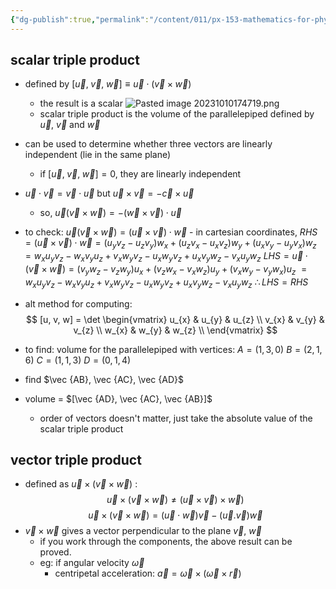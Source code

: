 ```yaml
---
{"dg-publish":true,"permalink":"/content/011/px-153-mathematics-for-physicists/term-1/px-153-a-vectors/px-153-a6-advanced-vector-operations/","created":"2024-11-25T10:50:32.000+00:00","updated":"2024-11-26T19:36:20.342+00:00"}
---
```


## scalar triple product
- defined by $[\vec u, \;\vec v, \;\vec w]\equiv\vec u\cdot(\vec v \times \vec w)$
	- the result is a scalar
![Pasted image 20231010174719.png](/img/user/pics/Pasted%20image%2020231010174719.png)
	- scalar triple product is the volume of the parallelepiped defined by $\vec u$, $\vec v$ and $\vec w$
- can be used to determine whether three vectors are linearly independent (lie in the same plane)
	- if $[\vec u, \;\vec v, \;\vec w]=0$, they are linearly independent
- $\vec u \cdot \vec v = \vec v \cdot \vec u$ but $\vec u \times \vec v = -\vec c \times \vec u$
	- so, $\vec u(\vec v \times \vec w) = -(\vec w \times \vec v)\cdot \vec u$
- to check: $\vec u(\vec v \times \vec w) = (\vec u \times \vec v)\cdot \vec w$ 
		- in cartesian coordinates,
		$RHS=(\vec u \times \vec v)\cdot \vec w=(u_yv_z-u_zv_y)w_x+(u_zv_x-u_xv_z)w_y+(u_xv_y-u_yv_x)w_z$
			$=w_xu_yv_z-w_xv_yu_z+v_xw_yv_z-u_xw_yv_z+u_xv_yw_z-v_xu_yw_z$
		$LHS=\vec u \cdot(\vec v \times \vec w)=(v_yw_z-v_zw_y)u_x+(v_zw_x-v_xw_z)u_y+(v_xw_y-v_yw_x)u_z$
			$=w_xu_yv_z-w_xv_yu_z+v_xw_yv_z-u_xw_yv_z+u_xv_yw_z-v_xu_yw_z$
		$\therefore LHS=RHS$
- alt method for computing: 
$$ [u, v, w] = \det
\begin{vmatrix}
u_{x} & u_{y} & u_{z} \\ 
v_{x} & v_{y} & v_{z} \\ 
w_{x} & w_{y} & w_{z} \\
\end{vmatrix}
$$

- to find: volume for the parallelepiped with vertices:
	$A = (1,3,0)$
	$B = (2,1,6)$
	$C = (1,1,3)$
	$D = (0,1,4)$
- find $\vec {AB}, \vec {AC}, \vec {AD}$
- volume = $[\vec {AD}, \vec {AC}, \vec {AB}]$
	- order of vectors doesn't matter, just take the absolute value of the scalar triple product
## vector triple product
- defined as $\vec u \times (\vec v \times \vec w)$ :
$$\vec u \times (\vec v \times \vec w)\neq (\vec u \times \vec v) \times \vec w)$$
$$\vec u \times (\vec v \times \vec w) = (\vec u\cdot \vec w)\vec v - (\vec u .\vec v)\vec w$$
- $\vec v \times \vec w$ gives a vector perpendicular to the plane $\vec v$, $\vec w$ 
	- if you work through the components, the above result can be proved. 
	- eg: if angular velocity $\vec \omega$
		- centripetal acceleration: $\vec a =\vec{\omega}\times (\vec \omega \times \vec r)$